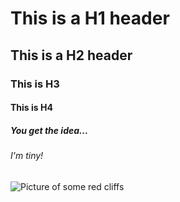 # This is a H1 header
## This is a H2 header
### This is H3
#### This is H4
##### You get the idea...
###### I'm tiny!

![Picture of some red cliffs](https://images.unsplash.com/photo-1663660374106-87adf01ae522?ixlib=rb-1.2.1&ixid=MnwxMjA3fDB8MHxwaG90by1wYWdlfHx8fGVufDB8fHx8&auto=format&fit=crop&w=687&q=80)
